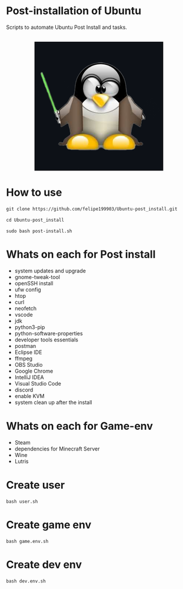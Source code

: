 # Post-installation of Ubuntu

Scripts to automate Ubuntu Post Install and tasks.
<br><br>

<p align="center">
  <img src=".github/linux.png">
</p>

# How to use
```
git clone https://github.com/felipe199903/Ubuntu-post_install.git
```
```
cd Ubuntu-post_install
```
```
sudo bash post-install.sh
```
# Whats on each for Post install
- system updates and upgrade
- gnome-tweak-tool
- openSSH install
- ufw config
- htop
- curl
- neofetch
- vscode
- jdk
- python3-pip
- python-software-properties
- developer tools essentials
- postman
- Eclipse IDE
- ffmpeg
- OBS Studio
- Google Chrome
- IntelliJ IDEA
- Visual Studio Code
- discord
- enable KVM
- system clean up after the install

# Whats on each for Game-env
- Steam
- dependencies for Minecraft Server
- Wine
- Lutris

# Create user

```
bash user.sh
```

# Create game env

```
bash game.env.sh
```

# Create dev env

```
bash dev.env.sh
```
